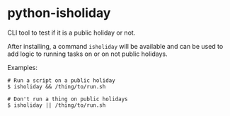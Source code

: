 # python-isholiday
CLI tool to test if it is a public holiday or not.

After installing, a command `isholiday` will be available and can be used to add logic to running tasks on or on not public holidays.

Examples:
```
# Run a script on a public holiday
$ isholiday && /thing/to/run.sh

# Don't run a thing on public holidays
$ isholiday || /thing/to/run.sh
```
 
